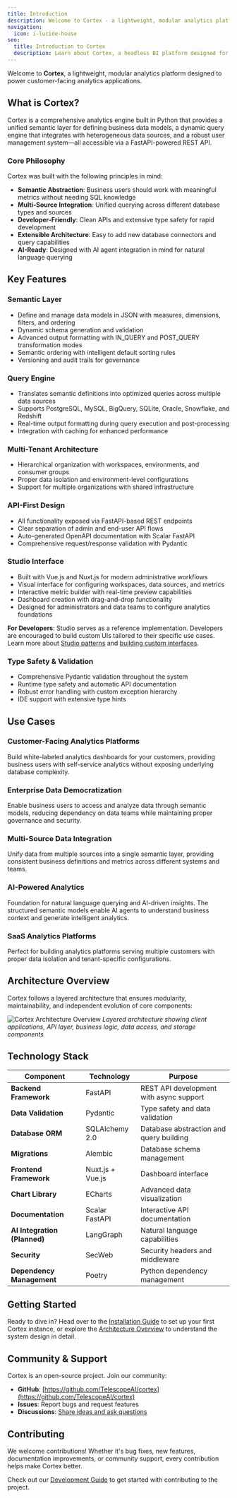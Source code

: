 ```yaml
---
title: Introduction
description: Welcome to Cortex - a lightweight, modular analytics platform with semantic layer for unified data access.
navigation:
  icon: i-lucide-house
seo:
  title: Introduction to Cortex
  description: Learn about Cortex, a headless BI platform designed for building customer-facing analytics applications with semantic layer abstraction.
---
```


Welcome to **Cortex**, a lightweight, modular analytics platform designed to power customer-facing analytics applications.

## What is Cortex?

Cortex is a comprehensive analytics engine built in Python that provides a unified semantic layer for defining business data models, a dynamic query engine that integrates with heterogeneous data sources, and a robust user management system—all accessible via a FastAPI-powered REST API.

### Core Philosophy

Cortex was built with the following principles in mind:

- **Semantic Abstraction**: Business users should work with meaningful metrics without needing SQL knowledge
- **Multi-Source Integration**: Unified querying across different database types and sources
- **Developer-Friendly**: Clean APIs and extensive type safety for rapid development
- **Extensible Architecture**: Easy to add new database connectors and query capabilities
- **AI-Ready**: Designed with AI agent integration in mind for natural language querying

## Key Features

### Semantic Layer
- Define and manage data models in JSON with measures, dimensions, filters, and ordering
- Dynamic schema generation and validation
- Advanced output formatting with IN_QUERY and POST_QUERY transformation modes
- Semantic ordering with intelligent default sorting rules
- Versioning and audit trails for governance

### Query Engine
- Translates semantic definitions into optimized queries across multiple data sources
- Supports PostgreSQL, MySQL, BigQuery, SQLite, Oracle, Snowflake, and Redshift
- Real-time output formatting during query execution and post-processing
- Integration with caching for enhanced performance

### Multi-Tenant Architecture
- Hierarchical organization with workspaces, environments, and consumer groups
- Proper data isolation and environment-level configurations
- Support for multiple organizations with shared infrastructure

### API-First Design
- All functionality exposed via FastAPI-based REST endpoints
- Clear separation of admin and end-user API flows
- Auto-generated OpenAPI documentation with Scalar FastAPI
- Comprehensive request/response validation with Pydantic

### Studio Interface
- Built with Vue.js and Nuxt.js for modern administrative workflows
- Visual interface for configuring workspaces, data sources, and metrics
- Interactive metric builder with real-time preview capabilities
- Dashboard creation with drag-and-drop functionality
- Designed for administrators and data teams to configure analytics foundations

**For Developers**: Studio serves as a reference implementation. Developers are encouraged to build custom UIs tailored to their specific use cases. Learn more about [Studio patterns](../5.Studio/1.overview.md) and [building custom interfaces](../5.Studio/2.developer-guide.md).

### Type Safety & Validation
- Comprehensive Pydantic validation throughout the system
- Runtime type safety and automatic API documentation
- Robust error handling with custom exception hierarchy
- IDE support with extensive type hints

## Use Cases

### Customer-Facing Analytics Platforms
Build white-labeled analytics dashboards for your customers, providing business users with self-service analytics without exposing underlying database complexity.

### Enterprise Data Democratization
Enable business users to access and analyze data through semantic models, reducing dependency on data teams while maintaining proper governance and security.

### Multi-Source Data Integration
Unify data from multiple sources into a single semantic layer, providing consistent business definitions and metrics across different systems and teams.

### AI-Powered Analytics
Foundation for natural language querying and AI-driven insights. The structured semantic models enable AI agents to understand business context and generate intelligent analytics.

### SaaS Analytics Platforms
Perfect for building analytics platforms serving multiple customers with proper data isolation and tenant-specific configurations.

## Architecture Overview

Cortex follows a layered architecture that ensures modularity, maintainability, and independent evolution of core components:

![Cortex Architecture Overview](placeholder://cortex-architecture-overview.png)
*Layered architecture showing client applications, API layer, business logic, data access, and storage components*

## Technology Stack

| Component | Technology | Purpose |
|-----------|------------|---------|
| **Backend Framework** | FastAPI | REST API development with async support |
| **Data Validation** | Pydantic | Type safety and data validation |
| **Database ORM** | SQLAlchemy 2.0 | Database abstraction and query building |
| **Migrations** | Alembic | Database schema management |
| **Frontend Framework** | Nuxt.js + Vue.js | Dashboard interface |
| **Chart Library** | ECharts | Advanced data visualization |
| **Documentation** | Scalar FastAPI | Interactive API documentation |
| **AI Integration (Planned)** | LangGraph | Natural language capabilities |
| **Security** | SecWeb | Security headers and middleware |
| **Dependency Management** | Poetry | Python dependency management |

## Getting Started

Ready to dive in? Head over to the [Installation Guide](/getting-started/installation) to set up your first Cortex instance, or explore the [Architecture Overview](/architecture/overview) to understand the system design in detail.

## Community & Support

Cortex is an open-source project. Join our community:

- **GitHub**: [https://github.com/TelescopeAI/cortex](https://github.com/TelescopeAI/cortex)
- **Issues**: Report bugs and request features
- **Discussions**: [Share ideas and ask questions](https://github.com/TelescopeAI/cortex/discussions)

## Contributing

We welcome contributions! Whether it's bug fixes, new features, documentation improvements, or community support, every contribution helps make Cortex better.

Check out our [Development Guide](../5.development/1.setup.md) to get started with contributing to the project.
